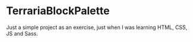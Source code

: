 # TerrariaBlockPalette
Just a simple project as an exercise, just when I was learning HTML, CSS, JS and Sass.
